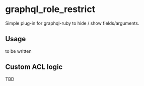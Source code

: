 # graphql_role_restrict
Simple plug-in for graphql-ruby to hide / show fields/arguments.

## Usage
to be written

## Custom ACL logic
TBD
